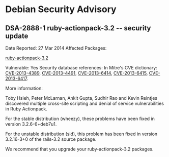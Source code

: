 
Debian Security Advisory
========================


DSA-2888-1 ruby-actionpack-3.2 -- security update
-------------------------------------------------



Date Reported:
27 Mar 2014
Affected Packages:

[ruby-actionpack-3.2](https://packages.debian.org/src:ruby-actionpack-3.2)

Vulnerable:
Yes
Security database references:
In Mitre's CVE dictionary: [CVE-2013-4389](https://security-tracker.debian.org/tracker/CVE-2013-4389), [CVE-2013-4491](https://security-tracker.debian.org/tracker/CVE-2013-4491), [CVE-2013-6414](https://security-tracker.debian.org/tracker/CVE-2013-6414), [CVE-2013-6415](https://security-tracker.debian.org/tracker/CVE-2013-6415), [CVE-2013-6417](https://security-tracker.debian.org/tracker/CVE-2013-6417).  

More information:

Toby Hsieh, Peter McLarnan, Ankit Gupta, Sudhir Rao and Kevin Reintjes
discovered multiple cross-site scripting and denial of service
vulnerabilities in Ruby Actionpack.


For the stable distribution (wheezy), these problems have been fixed in
version 3.2.6-6+deb7u1.


For the unstable distribution (sid), this problem has been fixed in
version 3.2.16-3+0 of the rails-3.2 source package.


We recommend that you upgrade your ruby-actionpack-3.2 packages.





